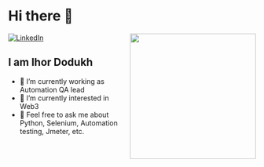 # Hi there 👋

<div align="left">

  <a href="https://www.linkedin.com/in/ihor-d-64208791/">
    <img
      src="https://img.shields.io/static/v1?logo=linkedin&style=flat-square&color=0072b1&label=LinkedIn&message=%E2%98%86"
      alt="LinkedIn"
    />
  </a>
  <a href="https://api.daily.dev/get?r=IhorDodukh" target="_blank">
    <img
      width="256"
      align="right"
      src="https://api.daily.dev/devcards/def715f67df44eed8736dbb0579d0579.png?r=ydt"
    />
  </a>
</div>

## I am Ihor Dodukh

- 🔭 I’m currently working as Automation QA lead
- 🌱 I’m currently interested in Web3
- 💬 Feel free to ask me about Python, Selenium, Automation testing, Jmeter, etc.

<!--
![Metrics](https://raw.githubusercontent.com/omBratteng/omBratteng/github-metrics/github-metrics.svg)
![Notable contributions](https://raw.githubusercontent.com/omBratteng/omBratteng/github-metrics/notable.svg)
![Achievements](https://raw.githubusercontent.com/omBratteng/omBratteng/github-metrics/achievements.svg)

**IgorDodukh/IgorDodukh** is a ✨ _special_ ✨ repository because its `README.md` (this file) appears on your GitHub profile.

Here are some ideas to get you started:
- 👯 I’m looking to collaborate on ...
- 🤔 I’m looking for help with ...
-->

